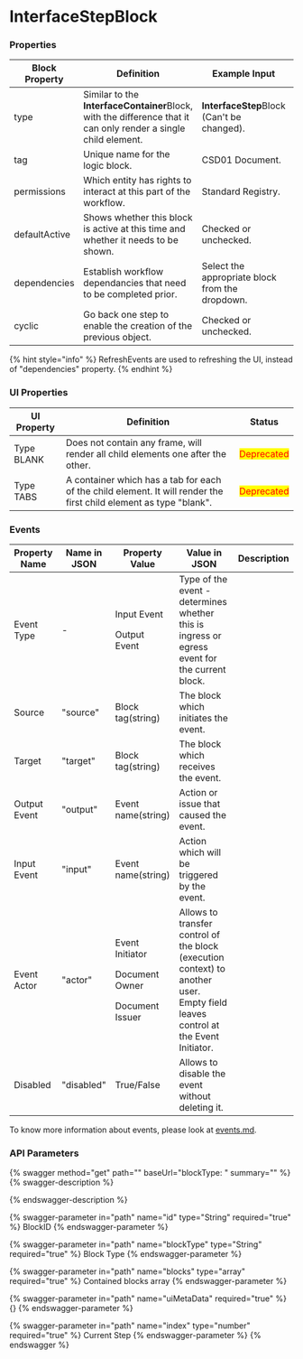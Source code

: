 # InterfaceStepBlock

### Properties

| Block Property | Definition                                                                                                      | Example Input                                   | Status                                     |
| -------------- | --------------------------------------------------------------------------------------------------------------- | ----------------------------------------------- | ------------------------------------------ |
| type           | Similar to the **InterfaceContainer**Block, with the difference that it can only render a single child element. | **InterfaceStep**Block (Can't be changed).      |                                            |
| tag            | Unique name for the logic block.                                                                                | CSD01 Document.                                 |                                            |
| permissions    | Which entity has rights to interact at this part of the workflow.                                               | Standard Registry.                              |                                            |
| defaultActive  | Shows whether this block is active at this time and whether it needs to be shown.                               | Checked or unchecked.                           |                                            |
| dependencies   | Establish workflow dependancies that need to be completed prior.                                                | Select the appropriate block from the dropdown. | <mark style="color:red;">Deprecated</mark> |
| cyclic         | Go back one step to enable the creation of the previous object.                                                 | Checked or unchecked.                           |                                            |

{% hint style="info" %}
RefreshEvents are used to refreshing the UI, instead of "dependencies" property.
{% endhint %}

### UI Properties

| UI Property | Definition                                                                                                         | Status                                     |
| ----------- | ------------------------------------------------------------------------------------------------------------------ | ------------------------------------------ |
| Type BLANK  | Does not contain any frame, will render all child elements one after the other.                                    | <mark style="color:red;">Deprecated</mark> |
| Type TABS   | A container which has a tab for each of the child element. It will render the first child element as type "blank". | <mark style="color:red;">Deprecated</mark> |

### Events

| Property Name | Name in JSON | Property Value                                                    | Value in JSON                                                                                                                   | Description |
| ------------- | ------------ | ----------------------------------------------------------------- | ------------------------------------------------------------------------------------------------------------------------------- | ----------- |
| Event Type    | -            | <p>Input Event</p><p>Output Event</p>                             | Type of the event - determines whether this is ingress or egress event for the current block.                                   |             |
| Source        | "source"     | Block tag(string)                                                 | The block which initiates the event.                                                                                            |             |
| Target        | "target"     | Block tag(string)                                                 | The block which receives the event.                                                                                             |             |
| Output Event  | "output"     | Event name(string)                                                | Action or issue that caused the event.                                                                                          |             |
| Input Event   | "input"      | Event name(string)                                                | Action which will be triggered by the event.                                                                                    |             |
| Event Actor   | "actor"      | <p>Event Initiator</p><p>Document Owner</p><p>Document Issuer</p> | Allows to transfer control of the block (execution context) to another user. Empty field leaves control at the Event Initiator. |             |
| Disabled      | "disabled"   | True/False                                                        | Allows to disable the event without deleting it.                                                                                |             |

To know more information about events, please look at [events.md](events.md "mention").

### API Parameters

{% swagger method="get" path="" baseUrl="blockType: " summary="" %}
{% swagger-description %}

{% endswagger-description %}

{% swagger-parameter in="path" name="id" type="String" required="true" %}
BlockID
{% endswagger-parameter %}

{% swagger-parameter in="path" name="blockType" type="String" required="true" %}
Block Type
{% endswagger-parameter %}

{% swagger-parameter in="path" name="blocks" type="array" required="true" %}
Contained blocks array
{% endswagger-parameter %}

{% swagger-parameter in="path" name="uiMetaData" required="true" %}
{}
{% endswagger-parameter %}

{% swagger-parameter in="path" name="index" type="number" required="true" %}
Current Step
{% endswagger-parameter %}
{% endswagger %}
